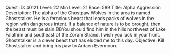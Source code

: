 Quest ID: 40121
Level: 22
Min Level: 21
Race: 589
Title: Alpha Aggression
Description: The alpha of the Ghostpaw Wolves in the area is named Ghoststalker. He is a ferocious beast that leads packs of wolves in the region with dangerous intent. If a balance of nature is to be brought, then the beast must be slain.$B$BYou should find him in the hills northwest of Lake Falathim and southeast of the Zoram Strand. I wish you luck in your hunt. Ghoststalker is a clever beast that has eluded me to this day.
Objective: Kill Ghoststalker and bring his paw to Ardaen Evermoon.
